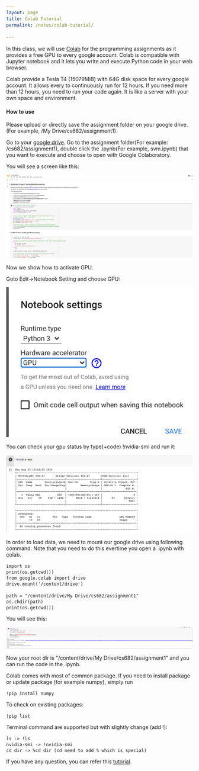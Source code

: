 ```yaml
---
layout: page
title: Colab Tutorial
permalink: /notes/colab-tutorial/

---
```



In this class, we will use [Colab](https://colab.research.google.com/notebooks/intro.ipynb) for the
programming assignments as it provides a free GPU to every google account. Colab is compatible with Jupyter notebook and it lets you write and execute Python
code in your web browser.

Colab provide a Tesla T4 (15079MiB) with 64G disk space for every google account. It allows every to continuously run for 12 hours. 
If you need more than 12 hours, you need to run your code again.
It is like a server with your own space and environment.

#### How to use

Please upload or directly save the assignment folder on your google drive. (For example, /My Drive/cs682/assignment1).

Go to your [google drive](https://drive.google.com/drive/u/0/folders/15pisR92EJzznxLl5uvUX0WcCtin0D73_).
Go to the assignment folder(For example: /cs682/assignment1), double click the .ipynb(For example, svm.ipynb) that you want to execute and choose to open with Google Colaboratory.

You will see a screen like this:
<div class='fig figcenter'>
  <img src='/assets/colab-tutorial/svm.png'>
</div>

Now we show how to activate GPU.

Goto Edit->Notebook Setting and choose GPU:
<div class='fig figcenter'>
  <img src='/assets/colab-tutorial/gpu.png'>
</div>

You can check your gpu status by type(+code) !nvidia-smi and run it:
<div class='fig figcenter'>
  <img src='/assets/colab-tutorial/check.png'>
</div>

In order to load data, we need to mount our google drive using following command. Note that you need to do this evertime you open a .ipynb with colab.
```
import os
print(os.getcwd())
from google.colab import drive
drive.mount('/content/drive')
 
path = "/content/drive/My Drive/cs682/assignment1"
os.chdir(path)
print(os.getcwd())
```

You will see this:
<div class='fig figcenter'>
  <img src='/assets/colab-tutorial/mount.png'>
</div>

Now your root dir is "/content/drive/My Drive/cs682/assignment1" and you can run the code in the .ipynb. 

Colab comes with most of common package. If you need to install package or update package (for example numpy), simply run 
```
!pip install numpy
```
To check on existing packages:
```
!pip list
```


Terminal command are supported but with slightly change (add !):
```
ls -> !ls
nvidia-smi -> !nvidia-smi
cd dir -> %cd dir (cd need to add % which is special)
```

If you have any question, you can refer this [tutorial](https://colab.research.google.com/notebooks/intro.ipynb#scrollTo=-Rh3-Vt9Nev9).
